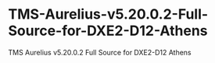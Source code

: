 # TMS-Aurelius-v5.20.0.2-Full-Source-for-DXE2-D12-Athens
TMS Aurelius v5.20.0.2 Full Source for DXE2-D12 Athens

